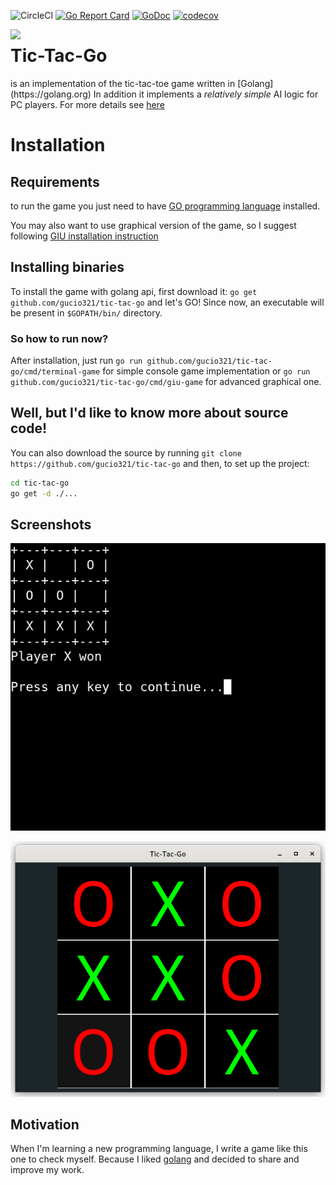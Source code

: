 ![CircleCI](https://img.shields.io/circleci/build/github/gucio321/tic-tac-go/master)
[![Go Report Card](https://goreportcard.com/badge/github.com/gucio321/tic-tac-go)](https://goreportcard.com/report/github.com/gucio321/tic-tac-go)
[![GoDoc](https://pkg.go.dev/badge/github.com/gucio321/tic-tac-go?utm_source=godoc)](https://pkg.go.dev/mod/github.com/gucio321/tic-tac-go)
[![codecov](https://codecov.io/gh/gucio321/tic-tac-go/branch/master/graph/badge.svg)](https://codecov.io/gh/gucio321/tic-tac-go)

<image align="left" src="./logo.png">
<h1>Tic-Tac-Go</h1>
is an implementation
of the tic-tac-toe game written in [Golang](https://golang.org)
In addition it implements a <i>relatively simple</i>
AI logic for PC players. For more details see
<a href="./pkg/core/pcplayer">here</a>
<br clear="all" />


# Installation

## Requirements

to run the game you just need to have
[GO programming language](https://golang.org) installed.

You may also want to use graphical version of the game,
so I suggest following
[GIU installation instruction](https://github.com/AllenDang/giu#install)

## Installing binaries

To install the game with golang api,
first download it: `go get github.com/gucio321/tic-tac-go`
and let's GO!
Since now, an executable will be present in `$GOPATH/bin/` directory.

### So how to run now?

After installation, just run
`go run github.com/gucio321/tic-tac-go/cmd/terminal-game` for
simple console game implementation or
`go run github.com/gucio321/tic-tac-go/cmd/giu-game` for
advanced graphical one.

## Well, but I'd like to know more about source code!

You can also download the source by running
`git clone https://github.com/gucio321/tic-tac-go`
and then, to set up the project:

```sh
cd tic-tac-go
go get -d ./...
```

## Screenshots

![tic tac go in terminal](docs/in_terminal.png)

![tic tac go with DearImgui using GIU](docs/in_giu.png)

## Motivation

When I'm learning a new programming language, I write a game
like this one to check myself. Because I liked [golang](https://golang.org)
and decided to share and improve my work.
